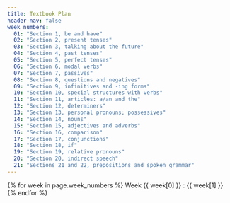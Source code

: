 ```yaml
---
title: Textbook Plan
header-nav: false
week_numbers:
  01: "Section 1, be and have"
  02: "Section 2, present tenses"
  03: "Section 3, talking about the future"
  04: "Section 4, past tenses"
  05: "Section 5, perfect tenses"
  06: "Section 6, modal verbs"
  07: "Section 7, passives"
  08: "Section 8, questions and negatives"
  09: "Section 9, infinitives and -ing forms"
  10: "Section 10, special structures with verbs"
  11: "Section 11, articles: a/an and the"
  12: "Section 12, determiners"
  13: "Section 13, personal pronouns; possessives"
  14: "Section 14, nouns"
  15: "Section 15, adjectives and adverbs"
  16: "Section 16, comparison"
  17: "Section 17, conjunctions"
  18: "Section 18, if"
  19: "Section 19, relative pronouns"
  20: "Section 20, indirect speech"
  21: "Sections 21 and 22, prepositions and spoken grammar"
---
```


{% for week in page.week_numbers %}
Week {{ week[0] }} : {{ week[1] }}
{% endfor %}

